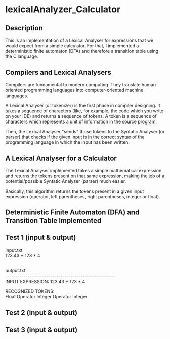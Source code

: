 # lexicalAnalyzer_Calculator

## Description
This is an implementation of a Lexical Analyser for expressions that we would expect from a simple calculator. For that, I implemented a deterministic finite automaton (DFA) and therefore a transition table using the C language. <br />

## Compilers and Lexical Analysers
Compilers are fundamental to modern computing. They translate human-oriented programming languages into computer-oriented machine languages.<br />

A Lexical Analyser (or tokenizer) is the first phase in compiler designing. It takes a sequence of characters (like, for example, the code which you write on your IDE) and returns a sequence of tokens. A token is a sequence of characters which represents a unit of information in the source program. <br />

Then, the Lexical Analyser "sends" those tokens to the Syntatic Analyser (or parser) that checks if the given input is in the correct syntax of the programming language in which the input has been written. 

## A Lexical Analyser for a Calculator
The Lexical Analyser implemented takes a simple mathematical expression and returns the tokens present on that same expression, making the job of a potential/possible Syntatic Analyser (parser) much easier. <br />

Basically, this algorithm returns the tokens present in a given input expression (operator, left parentheses, right parentheses, integer or float). 

## Deterministic Finite Automaton (DFA) and Transition Table Implemented

## Test 1 (input & output)
input.txt <br />
123.43 + 123 * 4

<br />
output.txt <br />
------------------------------------------------------<br />
INPUT EXPRESSION: 123.43 + 123 * 4<br />

RECOGNIZED TOKENS: <br />
Float    Operator    Integer    Operator    Integer <br /> 


## Test 2 (input & output)

## Test 3 (input & output)
